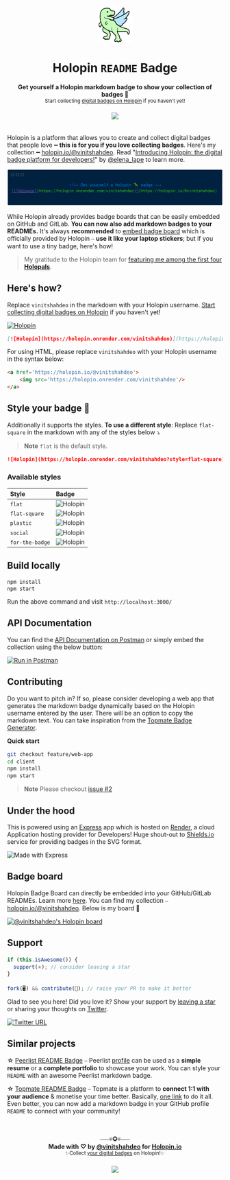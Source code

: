 <div align='center'>
  <img src='./public/images/holopin-icon.png'/>
  <h1>Holopin <code>README</code> Badge
  </h1>
  <p><strong>Get yourself a Holopin markdown badge to show your collection of badges 🦖</strong><br/>
  <sup>Start collecting <a href='https://www.holopin.io/'>digital badges on Holopin</a> if you haven't yet!</sup><br/>
  </p>
  
  <img src='https://holopin.onrender.com/vinitshahdeo'/><br/><br/>
</div>

Holopin is a platform that allows you to create and collect digital badges that people love ━ **this is for you if you love collecting badges**. Here's my collection ━ [holopin.io/@vinitshahdeo](https://www.holopin.io/@vinitshahdeo). Read "[Introducing Holopin: the digital badge platform for developers!](https://dev.to/elenalape/introducing-holopin-the-digital-badge-platform-for-developers-2hlk)" by [@elena_lape](https://twitter.com/elena_lape) to learn more.

<img src='./public/images/holopin-cover.png'/>

While Holopin already provides badge boards that can be easily embedded on GitHub and GitLab. **You can now also add markdown badges to your READMEs.** It's always **recommended** to [embed badge board](https://blog.holopin.io/posts/website-embed-tutorial) which is officially provided by Holopin ⎯ **use it like your laptop stickers**; but if you want to use a tiny badge, here's how! 

> My gratitude to the Holopin team for [featuring me among the first four **Holopals**](https://blog.holopin.io/posts/holobytes-and-holopals).

## Here's how?
Replace `vinitshahdeo` in the markdown with your Holopin username. [Start collecting digital badges on Holopin](https://www.holopin.io/) if you haven't yet!

[![Holopin](https://holopin.onrender.com/vinitshahdeo)](https://holopin.io/@vinitshahdeo)

```markdown
[![Holopin](https://holopin.onrender.com/vinitshahdeo)](https://holopin.io/@vinitshahdeo)
```

For using HTML, please replace `vinitshahdeo` with your Holopin username in the syntax below:

```html
<a href='https://holopin.io/@vinitshahdeo'>
    <img src='https://holopin.onrender.com/vinitshahdeo'/>
</a>
```

## Style your badge 🦖

Additionally it supports the styles. **To use a different style**: Replace `flat-square` in the markdown with any of the styles below ⤵

> **Note** `flat` is the default style.

```markdown
![Holopin](https://holopin.onrender.com/vinitshahdeo?style=flat-square)
```

### Available styles

| Style | Badge | 
|:---|:---|
| `flat` | ![Holopin](https://holopin.onrender.com/vinitshahdeo) | 
| `flat-square`  | ![Holopin](https://holopin.onrender.com/vinitshahdeo?style=flat-square)  |
| `plastic`  | ![Holopin](https://holopin.onrender.com/vinitshahdeo?style=plastic)  | 
| `social`  | ![Holopin](https://holopin.onrender.com/vinitshahdeo?style=social)  | 
| `for-the-badge`  | ![Holopin](https://holopin.onrender.com/vinitshahdeo?style=for-the-badge)  |

## Build locally

```console
npm install
npm start
```

Run the above command and visit `http://localhost:3000/`

## API Documentation

You can find the [API Documentation on Postman](https://www.postman.com/restless-rocket-22186/workspace/holopin-badges/documentation/6178851-36f7e660-f5bf-46bc-9e45-10c21fe82cb0) or simply embed the collection using the below button:

[![Run in Postman](https://run.pstmn.io/button.svg)](https://god.gw.postman.com/run-collection/6178851-36f7e660-f5bf-46bc-9e45-10c21fe82cb0?action=collection%2Ffork&collection-url=entityId%3D6178851-36f7e660-f5bf-46bc-9e45-10c21fe82cb0%26entityType%3Dcollection%26workspaceId%3D60e2f805-1bca-4052-8f4c-5b565f12e19f#?env%5BHolopin%20Badges%20on%20Render%5D=W3sia2V5IjoiYmFzZV91cmwiLCJ2YWx1ZSI6Imh0dHBzOi8vaG9sb3Bpbi5vbnJlbmRlci5jb20iLCJlbmFibGVkIjp0cnVlLCJ0eXBlIjoiZGVmYXVsdCJ9XQ==)

## Contributing

Do you want to pitch in? If so, please consider developing a web app that generates the markdown badge dynamically based on the Holopin username entered by the user. There will be an option to copy the markdown text. You can take inspiration from the [Topmate Badge Generator](https://topmate-readme-badge.netlify.app/).

**Quick start**

```bash
git checkout feature/web-app
cd client
npm install
npm start
```

> **Note** Please checkout [issue #2](https://github.com/vinitshahdeo/holopin-readme-badge/issues/2)

## Under the hood
  
This is powered using an [Express](https://expressjs.com/) app which is hosted on [Render](https://render.com/), a cloud Application hosting provider for Developers! Huge shout-out to [Shields.io](https://shields.io/) service for providing badges in the SVG format.

![Made with Express](https://img.shields.io/badge/Made%20with-Express-yellow.svg?logo=express)

## Badge board

Holopin Badge Board can directly be embedded into your GitHub/GitLab READMEs. Learn more [here](https://blog.holopin.io/posts/github-readme-tutorial). You can find my collection ⎯ [holopin.io/@vinitshahdeo](https://www.holopin.io/@vinitshahdeo). Below is my board 🦖

[![@vinitshahdeo's Holopin board](https://holopin.me/vinitshahdeo)](https://holopin.io/@vinitshahdeo)

## Support

```javascript
if (this.isAwesome()) {
  support(⭐); // consider leaving a star
}

fork(🖥️) && contribute(🚀); // raise your PR to make it better
```

Glad to see you here! Did you love it? Show your support by [leaving a star](https://github.com/vinitshahdeo/holopin-readme-badge/stargazers) or sharing your thoughts on [Twitter](https://twitter.com/Vinit_Shahdeo).

[![Twitter URL](https://img.shields.io/badge/Share%20on%20Twitter-1DA1F2.svg?style=flat&logo=Twitter&logoColor=white&url=https://twitter.com/intent/tweet?url=https%3A%2F%2Fgithub.com%2Fvinitshahdeo%2Fholopin-readme-badge%2F&via=vinit_shahdeo&text=Get%20yourself%20a%20Holopin%20README%20Badge%21&hashtags=holopin%2Creadme%2Cbadge%2Copensource)](https://twitter.com/intent/tweet?url=https%3A%2F%2Fgithub.com%2Fvinitshahdeo%2Fholopin-readme-badge%2F&via=vinit_shahdeo&text=Get%20yourself%20a%20Holopin%20README%20Badge%21&hashtags=holopin%2Creadme%2Cbadge%2Copensource)

## Similar projects

☆ [Peerlist README Badge](https://github.com/vinitshahdeo/peerlist-readme-badge) ⎯ Peerlist [profile](https://peerlist.io/vinitshahdeo) can be used as a **simple resume** or a **complete portfolio** to showcase your work. You can style your `README` with an awesome Peerlist markdown badge.

☆ [Topmate README Badge](https://www.producthunt.com/products/topmate-io-readme-badge-generator) ⎯ Topmate is a platform to **connect 1:1 with your audience** & monetise your time better. Basically, [one link](https://topmate.io/vinitshahdeo) to do it all. Even better, you can now add a markdown badge in your GitHub profile `README` to connect with your community! 


<div align='center'>
   <br/>
   <br/>
   ⎯⎯⎯⍟✪⍟⎯⎯⎯
   <br/>
   <strong>Made with ♡ by <a href='https://github.com/vinitshahdeo'>@vinitshahdeo</a> for <a href='https://www.holopin.io/@vinitshahdeo'>Holopin.io</a></strong><br/>
   <sup>✨Collect <a href='https://www.holopin.io/'>your digital badges</a> on Holopin!✨</sup><br/><br/>
   <a href='https://twitter.com/Vinit_Shahdeo'><img src='https://img.shields.io/badge/Follow%20on%20Twitter-1DA1F2.svg?style=flat&logo=Twitter&logoColor=white'/></a>
   <br/>
   <br/>
</div>
